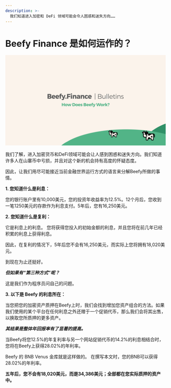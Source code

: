 ```yaml
---
description: >-
  我们知道进入加密和 DeFi 领域可能会令人困惑和迷失方向……
---
```


# Beefy Finance 是如何运作的？

![](../.gitbook/assets/bulletin-how-does-beefy-finance-work.png)

我们了解，进入加密货币和DeFi领域可能会让人感到困惑和迷失方向。我们知道许多人在山寨币中亏损，并且对这个新的机会持有高度的怀疑态度。

因此，让我们用尽可能接近当前金融世界运行方式的语言来分解Beefy所做的事情。

**1. 您知道什么是利息：**

您的银行账户里有10,000美元，您的投资年收益率为12.5%。12个月后，您收到一笔1250美元的存款作为利息支付。5年后，您有16,250美元。

**2. 您知道什么是复利：**

它是利息上的利息。 您将获得您投入的初始金额的利息，并且您将在前几年已经积累的利息上获得利息。

因此，在复利的情况下，5年后您不会有16,250美元，而实际上您将拥有18,020美元。

到现在为止还挺好。

_**但如果有“第三种方式”呢？**_

这是我们作为程序员问自己的问题。

**3. 以下是 Beefy 的利息所在：**

当您把您的加密资产质押在Beefy上时，我们会找到增加您资产组合的方法。如果我们使用的某个平台在任何利息之外还赠于一个促销代币，那么我们会将其出售，以换取您所质押的更多资产。

_**其结果是整体年回报率有了显著的提高。**_

当Beefy将您12.5%的年复利率与另一个网站促销代币的14.2%的利息相结合时，您将在Beefy上获得28.02%的年利率。

Beefy 的 BNB Venus 金库就是这样做的。 在撰写本文时，您的BNB可以获得28.02%的年利率。

**五年后，您不会有18,020美元，而是34,386美元；全部都在您实际质押的资产中。**

